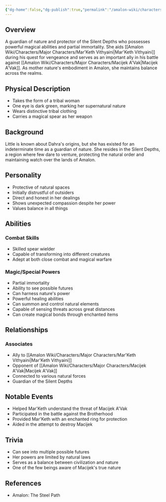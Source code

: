 ```yaml
---
{"dg-home":false,"dg-publish":true,"permalink":"/amalon-wiki/characters/major-characters/dahra/","dgPassFrontmatter":true,"noteIcon":""}
---
```


## Overview
A guardian of nature and protector of the Silent Depths who possesses powerful magical abilities and partial immortality. She aids [[Amalon Wiki/Characters/Major Characters/Mar'Keth Vithyaini\|Mar'Keth Vithyaini]] during his quest for vengeance and serves as an important ally in his battle against [[Amalon Wiki/Characters/Major Characters/Macijek A'Vak\|Macijek A'Vak]]. As mother nature's embodiment in Amalon, she maintains balance across the realms.

## Physical Description
- Takes the form of a tribal woman
- One eye is dark green, marking her supernatural nature
- Wears distinctive tribal clothing
- Carries a magical spear as her weapon

## Background
Little is known about Dahra's origins, but she has existed for an indeterminate time as a guardian of nature. She resides in the Silent Depths, a region where few dare to venture, protecting the natural order and maintaining watch over the lands of Amalon.

## Personality
- Protective of natural spaces
- Initially distrustful of outsiders
- Direct and honest in her dealings
- Shows unexpected compassion despite her power
- Values balance in all things

## Abilities

### Combat Skills
- Skilled spear wielder
- Capable of transforming into different creatures
- Adept at both close combat and magical warfare

### Magic/Special Powers
- Partial immortality
- Ability to see possible futures
- Can harness nature's power
- Powerful healing abilities
- Can summon and control natural elements
- Capable of sensing threats across great distances
- Can create magical bonds through enchanted items

## Relationships

### Associates
- Ally to [[Amalon Wiki/Characters/Major Characters/Mar'Keth Vithyaini\|Mar'Keth Vithyaini]]
- Opponent of [[Amalon Wiki/Characters/Major Characters/Macijek A'Vak\|Macijek A'Vak]]
- Connected to various natural forces
- Guardian of the Silent Depths

## Notable Events
- Helped Mar'Keth understand the threat of Macijek A'Vak
- Participated in the battle against the Brotherhood
- Provided Mar'Keth with an enchanted ring for protection
- Aided in the attempt to destroy Macijek

## Trivia
- Can see into multiple possible futures
- Her powers are limited by natural laws
- Serves as a balance between civilization and nature
- One of the few beings aware of Macijek's true nature

## References
- Amalon: The Steel Path